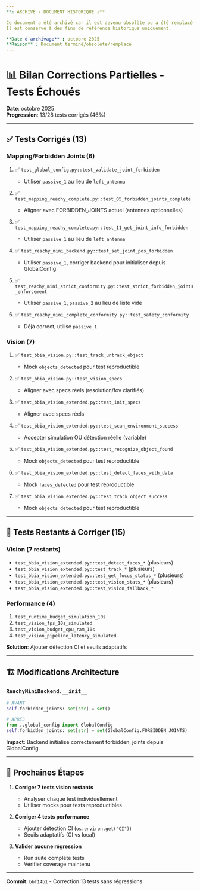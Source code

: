 ```yaml
---
**⚠️ ARCHIVE - DOCUMENT HISTORIQUE ⚠️**

Ce document a été archivé car il est devenu obsolète ou a été remplacé par une version plus récente.
Il est conservé à des fins de référence historique uniquement.

**Date d'archivage** : octobre 2025
**Raison** : Document terminé/obsolète/remplacé
---
```


# 📊 Bilan Corrections Partielles - Tests Échoués

**Date**: octobre 2025  
**Progression**: 13/28 tests corrigés (46%)

---

## ✅ Tests Corrigés (13)

### Mapping/Forbidden Joints (6)
1. ✅ `test_global_config.py::test_validate_joint_forbidden`
   - Utiliser `passive_1` au lieu de `left_antenna`
   
2. ✅ `test_mapping_reachy_complete.py::test_05_forbidden_joints_complete`
   - Aligner avec FORBIDDEN_JOINTS actuel (antennes optionnelles)
   
3. ✅ `test_mapping_reachy_complete.py::test_11_get_joint_info_forbidden`
   - Utiliser `passive_1` au lieu de `left_antenna`
   
4. ✅ `test_reachy_mini_backend.py::test_set_joint_pos_forbidden`
   - Utiliser `passive_1`, corriger backend pour initialiser depuis GlobalConfig
   
5. ✅ `test_reachy_mini_strict_conformity.py::test_strict_forbidden_joints_enforcement`
   - Utiliser `passive_1`, `passive_2` au lieu de liste vide
   
6. ✅ `test_reachy_mini_complete_conformity.py::test_safety_conformity`
   - Déjà correct, utilise `passive_1`

### Vision (7)
1. ✅ `test_bbia_vision.py::test_track_untrack_object`
   - Mock `objects_detected` pour test reproductible
   
2. ✅ `test_bbia_vision.py::test_vision_specs`
   - Aligner avec specs réels (resolution/fov clarifiés)
   
3. ✅ `test_bbia_vision_extended.py::test_init_specs`
   - Aligner avec specs réels
   
4. ✅ `test_bbia_vision_extended.py::test_scan_environment_success`
   - Accepter simulation OU détection réelle (variable)
   
5. ✅ `test_bbia_vision_extended.py::test_recognize_object_found`
   - Mock `objects_detected` pour test reproductible
   
6. ✅ `test_bbia_vision_extended.py::test_detect_faces_with_data`
   - Mock `faces_detected` pour test reproductible
   
7. ✅ `test_bbia_vision_extended.py::test_track_object_success`
   - Mock `objects_detected` pour test reproductible

---

## 🔄 Tests Restants à Corriger (15)

### Vision (7 restants)
- `test_bbia_vision_extended.py::test_detect_faces_*` (plusieurs)
- `test_bbia_vision_extended.py::test_track_*` (plusieurs)
- `test_bbia_vision_extended.py::test_get_focus_status_*` (plusieurs)
- `test_bbia_vision_extended.py::test_vision_stats_*` (plusieurs)
- `test_bbia_vision_extended.py::test_vision_fallback_*`

### Performance (4)
1. `test_runtime_budget_simulation_10s`
2. `test_vision_fps_10s_simulated`
3. `test_vision_budget_cpu_ram_10s`
4. `test_vision_pipeline_latency_simulated`

**Solution**: Ajouter détection CI et seuils adaptatifs

---

## 🏗️ Modifications Architecture

### `ReachyMiniBackend.__init__`
```python
# AVANT
self.forbidden_joints: set[str] = set()

# APRÈS
from ..global_config import GlobalConfig
self.forbidden_joints: set[str] = set(GlobalConfig.FORBIDDEN_JOINTS)
```

**Impact**: Backend initialise correctement forbidden_joints depuis GlobalConfig

---

## 📝 Prochaines Étapes

1. **Corriger 7 tests vision restants**
   - Analyser chaque test individuellement
   - Utiliser mocks pour tests reproductibles
   
2. **Corriger 4 tests performance**
   - Ajouter détection CI (`os.environ.get("CI")`)
   - Seuils adaptatifs (CI vs local)
   
3. **Valider aucune régression**
   - Run suite complète tests
   - Vérifier coverage maintenu

---

**Commit**: `bbf14b1` - Correction 13 tests sans régressions

